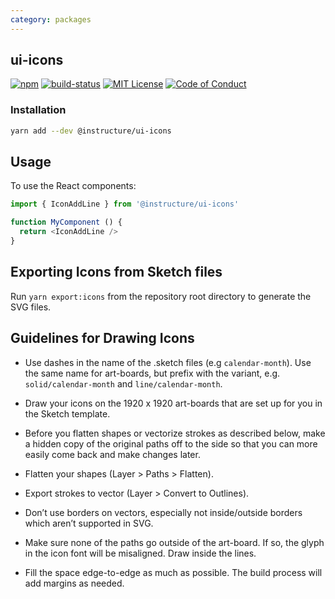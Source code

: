 ```yaml
---
category: packages
---
```


## ui-icons

[![npm][npm]][npm-url]
[![build-status][build-status]][build-status-url]
[![MIT License][license-badge]][LICENSE]
[![Code of Conduct][coc-badge]][coc]


### Installation

```sh
yarn add --dev @instructure/ui-icons
```

## Usage

To use the React components:

```js
import { IconAddLine } from '@instructure/ui-icons'

function MyComponent () {
  return <IconAddLine />
}
```

## Exporting Icons from Sketch files

Run `yarn export:icons` from the repository root directory to generate the SVG files.

## Guidelines for Drawing Icons

- Use dashes in the name of the .sketch files (e.g `calendar-month`).
  Use the same name for art-boards, but prefix with the variant, e.g. `solid/calendar-month` and `line/calendar-month`.

- Draw your icons on the 1920 x 1920 art-boards that are set up for you in the Sketch template.

- Before you flatten shapes or vectorize strokes as described below, make a hidden copy of the original paths off
  to the side so that you can more easily come back and make changes later.

- Flatten your shapes (Layer > Paths > Flatten).

- Export strokes to vector (Layer > Convert to Outlines).

- Don’t use borders on vectors, especially not inside/outside borders which aren’t supported in SVG.

- Make sure none of the paths go outside of the art-board. If so, the glyph in the icon font will be misaligned.
  Draw inside the lines.

- Fill the space edge-to-edge as much as possible. The build process will add margins as needed.


[npm]: https://img.shields.io/npm/v/@instructure/ui-icons.svg
[npm-url]: https://npmjs.com/package/@instructure/ui-icons

[build-status]: https://travis-ci.org/instructure/instructure-ui.svg?branch=master
[build-status-url]: https://travis-ci.org/instructure/instructure-ui "Travis CI"

[license-badge]: https://img.shields.io/npm/l/instructure-ui.svg?style=flat-square
[license]: https://github.com/instructure/instructure-ui/blob/master/LICENSE

[coc-badge]: https://img.shields.io/badge/code%20of-conduct-ff69b4.svg?style=flat-square
[coc]: https://github.com/instructure/instructure-ui/blob/master/CODE_OF_CONDUCT.md

